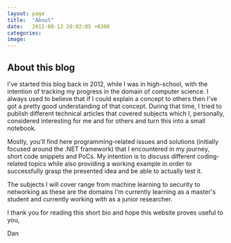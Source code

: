 ```yaml
---
layout: page
title:  "About"
date:   2011-08-13 20:02:05 +0300
categories: 
image: 
---
```


## About this blog

I've started this blog back in 2012, while I was in high-school, with the intention of tracking my progress in the domain of computer science. I always used to believe that if I could explain a concept to others then I've got a pretty good understanding of that concept. During that time, I tried to publish different technical articles that covered subjects which I, personally, considered interesting for me and for others and turn this into a small notebook.

Mostly, you'll find here programming-related issues and solutions (initially focused around the .NET framework) that I encountered in my journey, short code snippets and PoCs. My intention is to discuss different coding-related topics while also providing a working example in order to successfully grasp the presented idea and be able to actually test it.

The subjects I will cover range from machine learning to security to networking as these are the domains I'm currently learning as a master's student and currently working with as a junior researcher.


I thank you for reading this short bio and hope this website proves useful to you,

Dan


